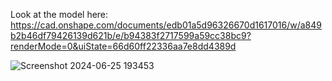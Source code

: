 Look at the model here: https://cad.onshape.com/documents/edb01a5d96326670d1617016/w/a849b2b46df79426139d621b/e/b94383f2717599a59cc38bc9?renderMode=0&uiState=66d60ff22336aa7e8dd4389d

![Screenshot 2024-06-25 193453](https://github.com/user-attachments/assets/0eacfffe-4281-47df-9bd5-c02c716f2a4b)

